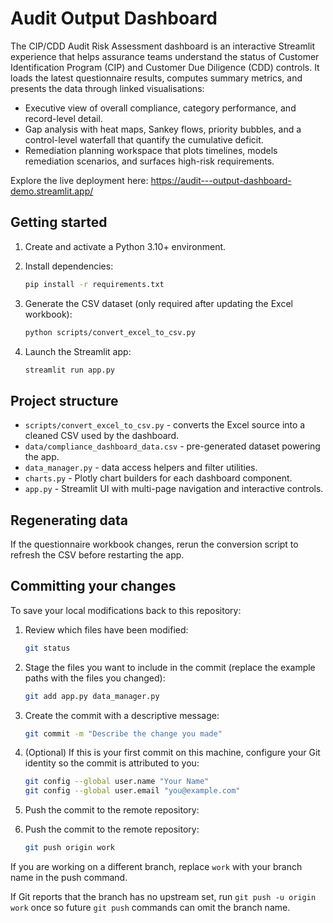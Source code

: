 # Audit Output Dashboard

The CIP/CDD Audit Risk Assessment dashboard is an interactive Streamlit experience that helps assurance teams understand the status of Customer Identification Program (CIP) and Customer Due Diligence (CDD) controls. It loads the latest questionnaire results, computes summary metrics, and presents the data through linked visualisations:

- Executive view of overall compliance, category performance, and record-level detail.
- Gap analysis with heat maps, Sankey flows, priority bubbles, and a control-level waterfall that quantify the cumulative deficit.
- Remediation planning workspace that plots timelines, models remediation scenarios, and surfaces high-risk requirements.

Explore the live deployment here: https://audit---output-dashboard-demo.streamlit.app/

## Getting started

1. Create and activate a Python 3.10+ environment.
2. Install dependencies:

   ```bash
   pip install -r requirements.txt
   ```
3. Generate the CSV dataset (only required after updating the Excel workbook):

   ```bash
   python scripts/convert_excel_to_csv.py
   ```
4. Launch the Streamlit app:

   ```bash
   streamlit run app.py
   ```

## Project structure

- `scripts/convert_excel_to_csv.py` - converts the Excel source into a cleaned CSV used by the dashboard.
- `data/compliance_dashboard_data.csv` - pre-generated dataset powering the app.
- `data_manager.py` - data access helpers and filter utilities.
- `charts.py` - Plotly chart builders for each dashboard component.
- `app.py` - Streamlit UI with multi-page navigation and interactive controls.

## Regenerating data

If the questionnaire workbook changes, rerun the conversion script to refresh the CSV before restarting the app.

## Committing your changes

To save your local modifications back to this repository:

1. Review which files have been modified:

   ```bash
   git status
   ```

2. Stage the files you want to include in the commit (replace the example paths with the files you changed):

   ```bash
   git add app.py data_manager.py
   ```

3. Create the commit with a descriptive message:

   ```bash
   git commit -m "Describe the change you made"
   ```

4. (Optional) If this is your first commit on this machine, configure your Git identity so the commit is attributed to you:

   ```bash
   git config --global user.name "Your Name"
   git config --global user.email "you@example.com"
   ```

5. Push the commit to the remote repository:
4. Push the commit to the remote repository:

   ```bash
   git push origin work
   ```

If you are working on a different branch, replace `work` with your branch name in the push command.

If Git reports that the branch has no upstream set, run `git push -u origin work` once so future `git push` commands can omit the branch name.
